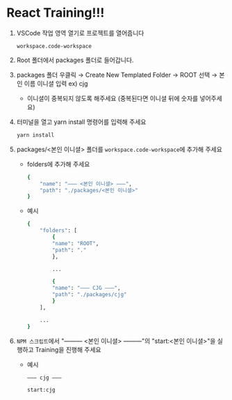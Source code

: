 # React Training!!!

1. VSCode 작업 영역 열기로 프로젝트를 열어줍니다
    
    `workspace.code-workspace` 

2. Root 폴더에서 packages 폴더로 들어갑니다.
   
3. packages 폴더 우클릭 → Create New Templated Folder → ROOT 선택 → 본인 이름 이니셜 입력 ex) cjg

   * 이니셜이 중복되지 않도록 해주세요 (중복된다면 이니셜 뒤에 숫자를 넣어주세요)

4. 터미널을 열고 yarn install 명령어를 입력해 주세요

    ```bash
    yarn install
    ```

5. packages/<본인 이니셜> 폴더를 `workspace.code-workspace`에 추가해 주세요

    * folders에 추가해 주세요

        ```bash
        {
            "name": "――― <본인 이니셜> ―――",
            "path": "./packages/<본인 이니셜>"
        }
        ```

    * 예시

        ```bash
        {
            "folders": [
                {
                "name": "ROOT",
                "path": "."
                },

                ...

                {
                "name": "――― CJG ―――",
                "path": "./packages/cjg"
                }
            ],

            ...
        }
        ```

6. `NPM 스크립트`에서 "――― <본인 이니셜> ―――"의 "start:<본인 이니셜>"을 실행하고 Training을 진행해 주세요

    * 예시

        `――― cjg ―――`

        `start:cjg`